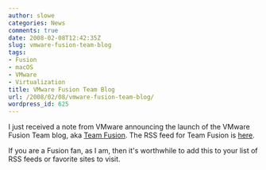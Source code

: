 ```yaml
---
author: slowe
categories: News
comments: true
date: 2008-02-08T12:42:35Z
slug: vmware-fusion-team-blog
tags:
- Fusion
- macOS
- VMware
- Virtualization
title: VMware Fusion Team Blog
url: /2008/02/08/vmware-fusion-team-blog/
wordpress_id: 625
---
```


I just received a note from VMware announcing the launch of the VMware Fusion Team blog, aka [Team Fusion](http://blogs.vmware.com/teamfusion/). The RSS feed for Team Fusion is [here](http://blogs.vmware.com/teamfusion/rss.xml).

If you are a Fusion fan, as I am, then it's worthwhile to add this to your list of RSS feeds or favorite sites to visit.
